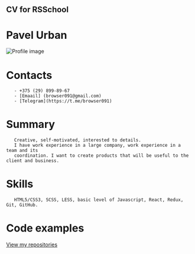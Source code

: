 ## CV for RSSchool

# Pavel Urban

![Profile image](https://avatars1.githubusercontent.com/u/58266541?s=400&u=7dc24a1750b22313805e1a20f33c4c3d41f8aa08&v=4)

# Contacts

       - +375 (29) 899-89-67
       - [Emaail] (browser091@gmail.com)
       - [Telegram](https://t.me/browser091)
       
# Summary
       Creative, self-motivated, interested to details.
       I have work experience in a large company, work experience in a team and its
       coordination. I want to create products that will be useful to the client and business.
       
# Skills
       HTML5/CSS3, SCSS, LESS, basic level of Javascript, React, Redux, Git, GitHub.

# Code examples
   [View my repositories](https://github.com/browser091?tab=repositories) 
